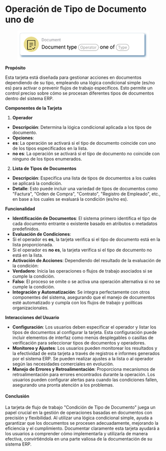 # Operación de Tipo de Documento uno de

<figure><img src="../../../.gitbook/assets/userlmn_14ab8ac5e693d9bbe68d178795d12a9f.png" alt=""><figcaption></figcaption></figure>

**Propósito**

Esta tarjeta está diseñada para gestionar acciones en documentos dependiendo de su tipo, empleando una lógica condicional simple (es/no es) para activar o prevenir flujos de trabajo específicos. Esto permite un control preciso sobre cómo se procesan diferentes tipos de documentos dentro del sistema ERP.

**Componentes de la Tarjeta**

1. **Operador**
* **Descripción**: Determina la lógica condicional aplicada a los tipos de documento.
* **Opciones**:
* **es**: La operación se activará si el tipo de documento coincide con uno de los tipos especificados en la lista.
* **no es**: La operación se activará si el tipo de documento no coincide con ninguno de los tipos enumerados.
2. **Lista de Tipos de Documentos**
* **Descripción**: Especifica una lista de tipos de documentos a los cuales se aplicará la condición.
* **Detalle**: Esto puede incluir una variedad de tipos de documentos como "Factura", "Orden de Compra", "Contrato", "Registro de Empleado", etc., en base a los cuales se evaluará la condición (es/no es).

**Funcionalidad**

* **Identificación de Documentos**: El sistema primero identifica el tipo de cada documento entrante o existente basado en atributos o metadatos predefinidos.
* **Evaluación de Condiciones**:
* Si el operador es **es**, la tarjeta verifica si el tipo de documento está en la lista proporcionada.
* Si el operador es **no es**, la tarjeta verifica si el tipo de documento no está en la lista.
* **Activación de Acciones**: Dependiendo del resultado de la evaluación de la condición:
* **Verdadero**: Inicia las operaciones o flujos de trabajo asociados si se cumple la condición.
* **Falso**: El proceso se omite o se activa una operación alternativa si no se cumple la condición.
* **Integración y Automatización**: Se integra perfectamente con otros componentes del sistema, asegurando que el manejo de documentos esté automatizado y cumpla con los flujos de trabajo y políticas organizacionales.

**Interacciones del Usuario**

* **Configuración**: Los usuarios deben especificar el operador y listar los tipos de documentos al configurar la tarjeta. Esta configuración puede incluir elementos de interfaz como menús desplegables o casillas de verificación para seleccionar tipos de documentos y operadores.
* **Monitoreo y Ajustes**: Los usuarios pueden monitorear los resultados y la efectividad de esta tarjeta a través de registros e informes generados por el sistema ERP. Se pueden realizar ajustes a la lista o al operador según las necesidades comerciales en evolución.
* **Manejo de Errores y Retroalimentación**: Proporciona mecanismos de retroalimentación para errores encontrados durante la operación. Los usuarios pueden configurar alertas para cuando las condiciones fallen, asegurando una pronta atención a los problemas.

#### Conclusión

La tarjeta de flujo de trabajo "Condición de Tipo de Documento" juega un papel crucial en la gestión de operaciones basadas en documentos con precisión y flexibilidad. Al utilizar una lógica condicional simple, ayuda a garantizar que los documentos se procesen adecuadamente, mejorando la eficiencia y el cumplimiento. Documentar claramente esta tarjeta ayudará a los usuarios a comprender cómo implementarla y utilizarla de manera efectiva, convirtiéndola en una parte valiosa de la documentación de su sistema ERP.
